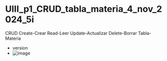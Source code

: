# UIII_p1_CRUD_tabla_materia_4_nov_2024_5i
CRUD Create-Crear Read-Leer Update-Actualizar Delete-Borrar Tabla-Materia

- version
- ![image](https://github.com/user-attachments/assets/ffb25f54-5532-4d75-b564-de76533d6fae)
